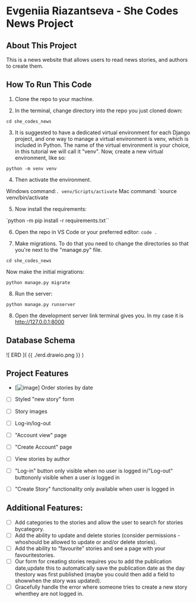 # Evgeniia Riazantseva - She Codes News Project

## About This Project

This is a news website that allows users to read news stories,  and authors to create them.

## How To Run This Code

1. Clone the repo to your machine.

2. In the terminal, change directory into the repo you just cloned down:

`cd she_codes_news`

3. It is suggested to have a dedicated virtual environment for each Django project, and one way to manage a virtual environment is venv, which is included in Python. The name of the virtual environment is your choice, in this tutorial we will call it "venv".
Now, create a new virtual environment, like so:

`python -m venv venv`

4. Then activate the environment.

Windows command:``. venv/Scripts/activate``
Mac command: `source venv/bin/activate

5. Now install the requirements: 

`python -m pip install -r requirements.txt``

6. Open the repo in VS Code or your preferred editor:
`code .`

7. Make migrations. To do that you need to change the directories so that you're next to the "manage.py" file. 

`cd she_codes_news`

Now make the initial migrations:

`python manage.py migrate`

8. Run the server:

`python manage.py runserver`

8. Open the development server link terminal gives you. In my case it is http://127.0.0.1:8000

## Database Schema

![ ERD ]( {{ ./erd.drawio.png }} )

## Project Features 

- [![image](https://github.com/eoryazantseva/she_codes_news/assets/93800981/fceb92da-30d4-4a36-befe-fce1df7fd1d3)] Order stories by date
- [ ] Styled "new story" form
- [ ] Story images
- [ ] Log-in/log-out
- [ ] "Account view" page
- [ ] "Create Account" page
- [ ] View stories by author
- [ ] "Log-in" button only visible when no user is logged in/"Log-out" buttononly visible when a user *is* logged in
- [ ] "Create Story" functionality only available when user is logged in


## Additional Features:
- [ ] Add categories to the stories and allow the user to search for stories bycategory.
- [ ] Add the ability to update and delete stories (consider permissions - whoshould be allowed to update or and/or delete stories).
- [ ] Add the ability to “favourite” stories and see a page with your favouritestories.
- [ ] Our form for creating stories requires you to add the publication date,update this to automatically save the publication date as the day thestory was first published (maybe you could then add a field to showwhen the story was updated).
- [ ] Gracefully handle the error where someone tries to create a new story whenthey are not logged in.
